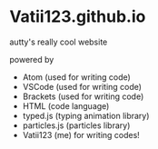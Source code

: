 # Vatii123.github.io
autty's really cool website

powered by

- Atom (used for writing code)
- VSCode (used for writing code)
- Brackets (used for writing code)
- HTML (code language)
- typed.js (typing animation library)
- particles.js (particles library)
- Vatii123 (me) for writing codes!
